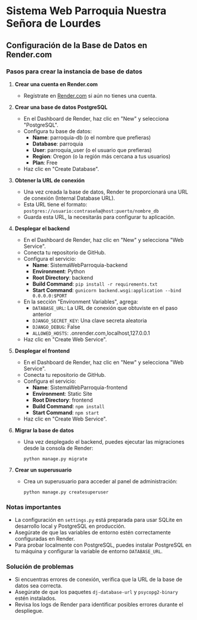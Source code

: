 # Sistema Web Parroquia Nuestra Señora de Lourdes

## Configuración de la Base de Datos en Render.com

### Pasos para crear la instancia de base de datos

1. **Crear una cuenta en Render.com**
   - Regístrate en [Render.com](https://render.com) si aún no tienes una cuenta.

2. **Crear una base de datos PostgreSQL**
   - En el Dashboard de Render, haz clic en "New" y selecciona "PostgreSQL".
   - Configura tu base de datos:
     - **Name**: parroquia-db (o el nombre que prefieras)
     - **Database**: parroquia
     - **User**: parroquia_user (o el usuario que prefieras)
     - **Region**: Oregon (o la región más cercana a tus usuarios)
     - **Plan**: Free
   - Haz clic en "Create Database".

3. **Obtener la URL de conexión**
   - Una vez creada la base de datos, Render te proporcionará una URL de conexión (Internal Database URL).
   - Esta URL tiene el formato: `postgres://usuario:contraseña@host:puerto/nombre_db`
   - Guarda esta URL, la necesitarás para configurar tu aplicación.

4. **Desplegar el backend**
   - En el Dashboard de Render, haz clic en "New" y selecciona "Web Service".
   - Conecta tu repositorio de GitHub.
   - Configura el servicio:
     - **Name**: SistemaWebParroquia-backend
     - **Environment**: Python
     - **Root Directory**: backend
     - **Build Command**: `pip install -r requirements.txt`
     - **Start Command**: `gunicorn backend.wsgi:application --bind 0.0.0.0:$PORT`
   - En la sección "Environment Variables", agrega:
     - `DATABASE_URL`: La URL de conexión que obtuviste en el paso anterior
     - `DJANGO_SECRET_KEY`: Una clave secreta aleatoria
     - `DJANGO_DEBUG`: False
     - `ALLOWED_HOSTS`: .onrender.com,localhost,127.0.0.1
   - Haz clic en "Create Web Service".

5. **Desplegar el frontend**
   - En el Dashboard de Render, haz clic en "New" y selecciona "Web Service".
   - Conecta tu repositorio de GitHub.
   - Configura el servicio:
     - **Name**: SistemaWebParroquia-frontend
     - **Environment**: Static Site
     - **Root Directory**: frontend
     - **Build Command**: `npm install`
     - **Start Command**: `npm start`
   - Haz clic en "Create Web Service".

6. **Migrar la base de datos**
   - Una vez desplegado el backend, puedes ejecutar las migraciones desde la consola de Render:
     ```
     python manage.py migrate
     ```

7. **Crear un superusuario**
   - Crea un superusuario para acceder al panel de administración:
     ```
     python manage.py createsuperuser
     ```

### Notas importantes

- La configuración en `settings.py` está preparada para usar SQLite en desarrollo local y PostgreSQL en producción.
- Asegúrate de que las variables de entorno estén correctamente configuradas en Render.
- Para probar localmente con PostgreSQL, puedes instalar PostgreSQL en tu máquina y configurar la variable de entorno `DATABASE_URL`.

### Solución de problemas

- Si encuentras errores de conexión, verifica que la URL de la base de datos sea correcta.
- Asegúrate de que los paquetes `dj-database-url` y `psycopg2-binary` estén instalados.
- Revisa los logs de Render para identificar posibles errores durante el despliegue.